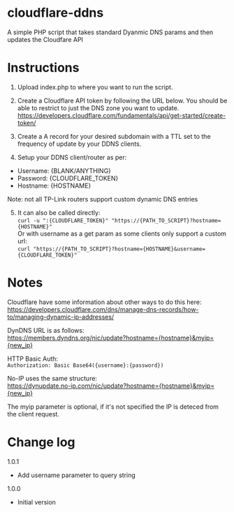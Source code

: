 # cloudflare-ddns
A simple PHP script that takes standard Dyanmic DNS params and then updates the Cloudfare API

# Instructions
1. Upload index.php to where you want to run the script.

2. Create a Cloudflare API token by following the URL below. You should be able to restrict to  just the DNS zone you want to update.  
https://developers.cloudflare.com/fundamentals/api/get-started/create-token/

3. Create a A record for your desired subdomain with a TTL set to the frequency of update by your DDNS clients.

4. Setup your DDNS client/router as per:
- Username: {BLANK/ANYTHING}
- Password: {CLOUDFLARE_TOKEN}
- Hostname: {HOSTNAME}

Note: not all TP-Link routers support custom dynamic DNS entries

5. It can also be called directly:  
`curl -u ":{CLOUDFLARE_TOKEN}" "https://{PATH_TO_SCRIPT}?hostname={HOSTNAME}"`  
Or with username as a get param as some clients only support a custom url:  
`curl "https://{PATH_TO_SCRIPT}?hostname={HOSTNAME}&username={CLOUDFLARE_TOKEN}"`

# Notes
Cloudflare have some information about other ways to do this here:  
https://developers.cloudflare.com/dns/manage-dns-records/how-to/managing-dynamic-ip-addresses/

DynDNS URL is as follows:  
https://members.dyndns.org/nic/update?hostname={hostname}&myip={new_ip}

HTTP Basic Auth:  
`Authorization: Basic Base64({username}:{password})`

No-IP uses the same structure:  
https://dynupdate.no-ip.com/nic/update?hostname={hostname}&myip={new_ip}

The myip parameter is optional, if it's not specified the IP is deteced from the client request.

# Change log
1.0.1
- Add username parameter to query string

1.0.0
- Initial version